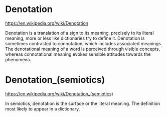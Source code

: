 # Denotation

https://en.wikipedia.org/wiki/Denotation

Denotation is a translation of a sign to its meaning, precisely to its literal meaning, more or less like dictionaries try to define it. Denotation is sometimes contrasted to connotation, which includes associated meanings. The denotational meaning of a word is perceived through visible concepts, whereas connotational meaning evokes sensible attitudes towards the phenomena.


# Denotation_(semiotics)

https://en.wikipedia.org/wiki/Denotation_(semiotics)

In semiotics, denotation is the surface or the literal meaning. The definition most likely to appear in a dictionary.
